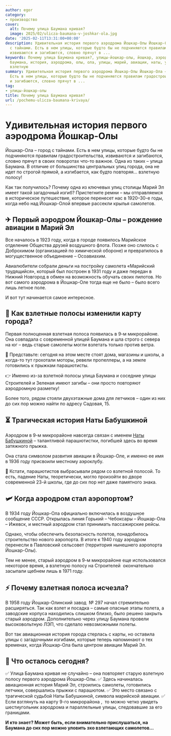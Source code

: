 ```yaml
---
author: egor
category:
- производство
cover:
  alt: Почему улица Баумана кривая?
  image: 2025/02/ulicza-baumana-v-joshkar-ola.jpg
date: '2025-02-11T13:31:00+00:00'
description: Удивительная история первого аэродрома Йошкар-Олы Йошкар-Ола – город
  с тайнами. Есть в нем улицы, которые будто бы не подчиняются правилам градостроительства,
  извиваются и загибаются, словно прячут в ...
keywords: Почему улица Баумана кривая?, улицы-йошкар-олы, йошкар, аэродром, году,
  баумана, история, аэродрома, олы, ола, улицы, марий, авиации, наты, улица, города,
  взлетную
summary: Удивительная история первого аэродрома Йошкар-Олы Йошкар-Ола – город с тайнами.
  Есть в нем улицы, которые будто бы не подчиняются правилам градостроительства, извиваются
  и загибаются, словно прячут в ...
tag:
- улицы-йошкар-олы
title: Почему улица Баумана кривая?
url: /pochemu-ulicza-baumana-krivaya/
---
```


# Удивительная история первого аэродрома Йошкар-Олы

Йошкар-Ола – город с тайнами. Есть в нем улицы, которые будто бы не подчиняются правилам градостроительства, извиваются и загибаются, словно прячут в своих поворотах что-то важное. Одна из таких – улица Баумана. В отличие от большинства центральных улиц города, она не идет по строгой прямой, а изгибается, как будто повторяя... взлетную полосу!

Как так получилось? Почему одна из ключевых улиц столицы Марий Эл имеет такой загадочный изгиб? Пристегните ремни – мы отправляемся в историческое путешествие, которое перенесет нас в 1920–30-е годы, когда небо над Йошкар-Олой впервые рассекли крылья самолетов.

## ✈ Первый аэродром Йошкар-Олы – рождение авиации в Марий Эл

Все началось в 1923 году, когда в городе появилось Марийское отделение Общества друзей воздушного флота. Позже оно слилось с Доброхимом (организацией по химической обороне) и превратилось в могущественное объединение – Осоавиахим.

Авиалюбители собрали деньги на постройку самолета «Марийский трудящийся», который был построен в 1931 году и даже передан в Нижний Новгород в обмен на возможность обучать своих пилотов. Но вот самого аэродрома в Йошкар-Оле тогда еще не было – было всего лишь летное поле.

И вот тут начинается самое интересное.

## 🛬 Как взлетные полосы изменили карту города?

Первая полноценная взлетная полоса появилась в 9-м микрорайоне. Она совпадала с современной улицей Баумана и шла строго с севера на юг – ведь старые самолеты могли взлетать только против ветра.

📍 Представьте: сегодня на этом месте стоят дома, магазины и школы, а когда-то тут грохотали моторы, ревели пропеллеры, а на земле готовились к прыжкам парашютисты.

👉 Именно из-за взлетной полосы улица Баумана и соседние улицы Строителей и Зеленая имеют загибы – они просто повторяют аэродромную разметку!

Более того, рядом стояли двухэтажные дома для летчиков – один из них до сих пор можно найти по адресу Садовая, 15.

## ⏳ Трагическая история Наты Бабушкиной

Аэродром в 9-м микрорайоне навсегда связан с именем [Наты Бабушкиной](/nata-babushkina/) – талантливой парашютистки, погибшей здесь во время затяжного прыжка.

Она стала символом развития авиации в Йошкар-Оле, и именно ее имя в 1936 году присвоили местному аэроклубу.

📍 Кстати, парашютистов выбрасывали рядом со взлетной полосой. То есть, падение Наты, теоретически, могло произойти во дворе современной 23-й школы, где до сих пор нет даже памятного знака.

## 🛩 Когда аэродром стал аэропортом?

В 1934 году Йошкар-Ола официально включилась в воздушное сообщение СССР. Открылась линия Горький – Чебоксары – Йошкар-Ола – Ижевск, и местный аэродром стал принимать пассажирские рейсы.

Однако, чтобы обеспечить безопасность полетов, понадобилось строительство нового аэропорта. В итоге к 1940 году аэродром перенесли в Павловский сельсовет (территория нынешнего аэропорта Йошкар-Олы).

Тем не менее, старый аэродром в 9-м микрорайоне еще использовался некоторое время, а взлетную полосу на Строителей  окончательно засыпали щебнем лишь в 1971 году.

## ⚡ Почему взлетная полоса исчезла?

В 1958 году Йошкар-Олинский завод  № 297 начал стремительно расширяться. Так как взлет и посадка – самые опасные этапы полета, а заводские корпуса находились слишком близко, было решено закрыть старый аэродром. Дополнительно через улицу Баумана провели высоковольтную ЛЭП, что сделало невозможными полеты.

Вот так авиационная история города стерлась с карты, но оставила улицы с загадочными изгибами, которые теперь напоминают о тех временах, когда Йошкар-Ола была центром авиации Марий Эл.

## 📌 Что осталось сегодня?

✅ Улица Баумана кривая не случайно – она повторяет старую взлетную полосу первого аэродрома Йошкар-Олы.
✅ Здесь начиналась авиационная история Марий Эл, строились самолеты, готовились летчики, совершались прыжки с парашютом.
✅ Это место связано с трагической судьбой Наты Бабушкиной, символа марийской авиации.
✅ Если взглянуть на карту 9-го микрорайона ,  то можно четко увидеть шестиугольник аэродрома и параллельные улицы, следовавшие за его границами.

**И кто знает? Может быть, если внимательно прислушаться, на Баумана до сих пор можно уловить эхо взлетающих самолетов...**